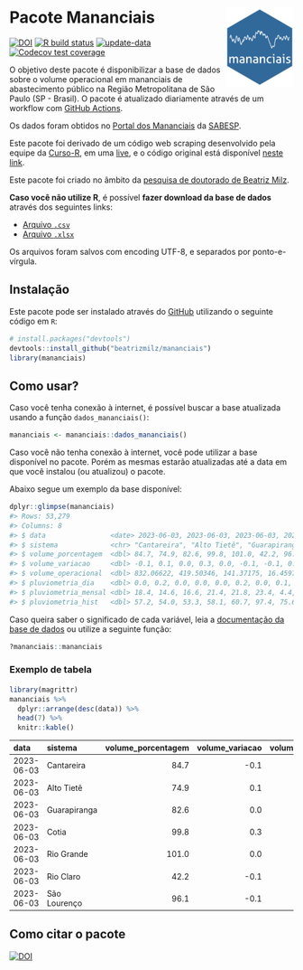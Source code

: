 
<!-- README.md is generated from README.Rmd. Please edit that file -->

# Pacote Mananciais <img src="man/figures/hexlogo.png" align="right" width = "120px"/>

<!-- badges: start -->

[![DOI](https://zenodo.org/badge/DOI/10.5281/zenodo.4733056.svg)](https://doi.org/10.5281/zenodo.4733056)
[![R build
status](https://github.com/beatrizmilz/mananciais/workflows/R-CMD-check/badge.svg)](https://github.com/beatrizmilz/mananciais/actions)
[![update-data](https://github.com/beatrizmilz/mananciais/actions/workflows/2-update_data.yaml/badge.svg)](https://github.com/beatrizmilz/mananciais/actions/workflows/2-update_data.yaml)
[![Codecov test
coverage](https://codecov.io/gh/beatrizmilz/mananciais/branch/master/graph/badge.svg)](https://codecov.io/gh/beatrizmilz/mananciais?branch=master)
<!-- badges: end -->

O objetivo deste pacote é disponibilizar a base de dados sobre o volume
operacional em mananciais de abastecimento público na Região
Metropolitana de São Paulo (SP - Brasil). O pacote é atualizado
diariamente através de um workflow com [GitHub
Actions](https://github.com/beatrizmilz/mananciais/actions).

Os dados foram obtidos no [Portal dos
Mananciais](http://mananciais.sabesp.com.br/Situacao) da
[SABESP](http://site.sabesp.com.br/site/Default.aspx).

Este pacote foi derivado de um código web scraping desenvolvido pela
equipe da [Curso-R](https://www.curso-r.com/), em uma
[live](https://youtu.be/jvZIxrMmOcQ), e o código original está
disponível [neste
link](https://github.com/curso-r/lives/blob/master/drafts/20200730_scraper_sabesp.R).

Este pacote foi criado no âmbito da [pesquisa de doutorado de Beatriz
Milz](https://beatrizmilz.github.io/tese/).

**Caso você não utilize R**, é possível **fazer download da base de
dados** através dos seguintes links:

- [Arquivo
  `.csv`](https://github.com/beatrizmilz/mananciais/raw/master/inst/extdata/mananciais.csv)
- [Arquivo
  `.xlsx`](https://github.com/beatrizmilz/mananciais/blob/master/inst/extdata/mananciais.xlsx?raw=true)

Os arquivos foram salvos com encoding UTF-8, e separados por
ponto-e-vírgula.

## Instalação

Este pacote pode ser instalado através do [GitHub](https://github.com/)
utilizando o seguinte código em `R`:

``` r
# install.packages("devtools")
devtools::install_github("beatrizmilz/mananciais")
library(mananciais)
```

## Como usar?

Caso você tenha conexão à internet, é possível buscar a base atualizada
usando a função `dados_mananciais()`:

``` r
mananciais <- mananciais::dados_mananciais() 
```

Caso você não tenha conexão à internet, você pode utilizar a base
disponível no pacote. Porém as mesmas estarão atualizadas até a data em
que você instalou (ou atualizou) o pacote.

Abaixo segue um exemplo da base disponível:

``` r
dplyr::glimpse(mananciais)
#> Rows: 53,279
#> Columns: 8
#> $ data                <date> 2023-06-03, 2023-06-03, 2023-06-03, 2023-06-03, 2…
#> $ sistema             <chr> "Cantareira", "Alto Tietê", "Guarapiranga", "Cotia…
#> $ volume_porcentagem  <dbl> 84.7, 74.9, 82.6, 99.8, 101.0, 42.2, 96.1, 84.8, 7…
#> $ volume_variacao     <dbl> -0.1, 0.1, 0.0, 0.3, 0.0, -0.1, -0.1, 0.2, 0.1, 0.…
#> $ volume_operacional  <dbl> 832.06622, 419.50346, 141.37175, 16.45972, 113.330…
#> $ pluviometria_dia    <dbl> 0.0, 0.2, 0.0, 0.0, 0.0, 0.2, 0.0, 0.1, 0.1, 0.2, …
#> $ pluviometria_mensal <dbl> 18.4, 14.6, 16.6, 21.4, 21.8, 23.4, 4.4, 18.4, 14.…
#> $ pluviometria_hist   <dbl> 57.2, 54.0, 53.3, 58.1, 60.7, 97.4, 75.6, 57.2, 54…
```

Caso queira saber o significado de cada variável, leia a [documentação
da base de
dados](https://beatrizmilz.github.io/mananciais/reference/mananciais.html)
ou utilize a seguinte função:

``` r
?mananciais::mananciais
```

### Exemplo de tabela

``` r
library(magrittr)
mananciais %>% 
  dplyr::arrange(desc(data)) %>% 
  head(7) %>%
  knitr::kable()
```

| data       | sistema      | volume_porcentagem | volume_variacao | volume_operacional | pluviometria_dia | pluviometria_mensal | pluviometria_hist |
|:-----------|:-------------|-------------------:|----------------:|-------------------:|-----------------:|--------------------:|------------------:|
| 2023-06-03 | Cantareira   |               84.7 |            -0.1 |          832.06622 |              0.0 |                18.4 |              57.2 |
| 2023-06-03 | Alto Tietê   |               74.9 |             0.1 |          419.50346 |              0.2 |                14.6 |              54.0 |
| 2023-06-03 | Guarapiranga |               82.6 |             0.0 |          141.37175 |              0.0 |                16.6 |              53.3 |
| 2023-06-03 | Cotia        |               99.8 |             0.3 |           16.45972 |              0.0 |                21.4 |              58.1 |
| 2023-06-03 | Rio Grande   |              101.0 |             0.0 |          113.33068 |              0.0 |                21.8 |              60.7 |
| 2023-06-03 | Rio Claro    |               42.2 |            -0.1 |            5.76091 |              0.2 |                23.4 |              97.4 |
| 2023-06-03 | São Lourenço |               96.1 |            -0.1 |           85.34077 |              0.0 |                 4.4 |              75.6 |

## Como citar o pacote

[![DOI](https://zenodo.org/badge/DOI/10.5281/zenodo.4733056.svg)](https://doi.org/10.5281/zenodo.4733056)
